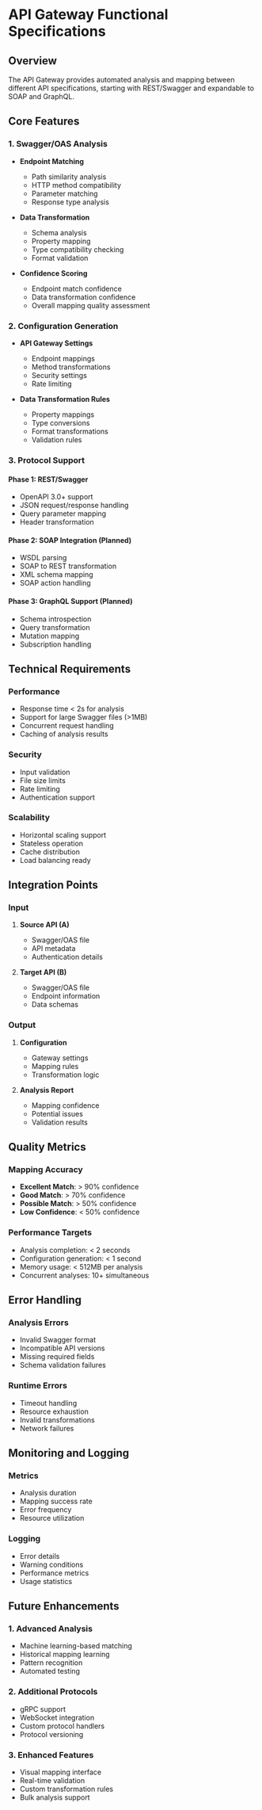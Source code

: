 # API Gateway Functional Specifications

## Overview
The API Gateway provides automated analysis and mapping between different API specifications, starting with REST/Swagger and expandable to SOAP and GraphQL.

## Core Features

### 1. Swagger/OAS Analysis
- **Endpoint Matching**
  - Path similarity analysis
  - HTTP method compatibility
  - Parameter matching
  - Response type analysis

- **Data Transformation**
  - Schema analysis
  - Property mapping
  - Type compatibility checking
  - Format validation

- **Confidence Scoring**
  - Endpoint match confidence
  - Data transformation confidence
  - Overall mapping quality assessment

### 2. Configuration Generation
- **API Gateway Settings**
  - Endpoint mappings
  - Method transformations
  - Security settings
  - Rate limiting

- **Data Transformation Rules**
  - Property mappings
  - Type conversions
  - Format transformations
  - Validation rules

### 3. Protocol Support
#### Phase 1: REST/Swagger
- OpenAPI 3.0+ support
- JSON request/response handling
- Query parameter mapping
- Header transformation

#### Phase 2: SOAP Integration (Planned)
- WSDL parsing
- SOAP to REST transformation
- XML schema mapping
- SOAP action handling

#### Phase 3: GraphQL Support (Planned)
- Schema introspection
- Query transformation
- Mutation mapping
- Subscription handling

## Technical Requirements

### Performance
- Response time < 2s for analysis
- Support for large Swagger files (>1MB)
- Concurrent request handling
- Caching of analysis results

### Security
- Input validation
- File size limits
- Rate limiting
- Authentication support

### Scalability
- Horizontal scaling support
- Stateless operation
- Cache distribution
- Load balancing ready

## Integration Points

### Input
1. **Source API (A)**
   - Swagger/OAS file
   - API metadata
   - Authentication details

2. **Target API (B)**
   - Swagger/OAS file
   - Endpoint information
   - Data schemas

### Output
1. **Configuration**
   - Gateway settings
   - Mapping rules
   - Transformation logic

2. **Analysis Report**
   - Mapping confidence
   - Potential issues
   - Validation results

## Quality Metrics

### Mapping Accuracy
- **Excellent Match**: > 90% confidence
- **Good Match**: > 70% confidence
- **Possible Match**: > 50% confidence
- **Low Confidence**: < 50% confidence

### Performance Targets
- Analysis completion: < 2 seconds
- Configuration generation: < 1 second
- Memory usage: < 512MB per analysis
- Concurrent analyses: 10+ simultaneous

## Error Handling

### Analysis Errors
- Invalid Swagger format
- Incompatible API versions
- Missing required fields
- Schema validation failures

### Runtime Errors
- Timeout handling
- Resource exhaustion
- Invalid transformations
- Network failures

## Monitoring and Logging

### Metrics
- Analysis duration
- Mapping success rate
- Error frequency
- Resource utilization

### Logging
- Error details
- Warning conditions
- Performance metrics
- Usage statistics

## Future Enhancements

### 1. Advanced Analysis
- Machine learning-based matching
- Historical mapping learning
- Pattern recognition
- Automated testing

### 2. Additional Protocols
- gRPC support
- WebSocket integration
- Custom protocol handlers
- Protocol versioning

### 3. Enhanced Features
- Visual mapping interface
- Real-time validation
- Custom transformation rules
- Bulk analysis support
